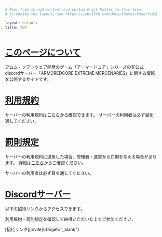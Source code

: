 ```yaml
---
# Feel free to add content and custom Front Matter to this file.
# To modify the layout, see https://jekyllrb.com/docs/themes/#overriding-theme-defaults

layout: default
title: TOP
---
```


# [このページについて](#about)
フロム・ソフトウェア開発のゲーム「アーマードコア」シリーズの非公式discordサーバー「ARMOREDCORE EXTREME MERCENARIES」に関する情報を公開するサイトです。

# [利用規約](#rule)
サーバーの利用規約は[こちら](./rule)から確認できます。
サーバーの利用者は必ず目を通してください。

# [罰則規定](#penalties)
サーバーの利用規約に違反した場合、管理者・運営から罰則を与える場合があります。
詳細は[こちら](./penalties)からご確認ください。

サーバーの利用者は必ず目を通してください。

# [Discordサーバー](#server)
以下の招待リンクからアクセスできます。

利用規約・罰則規定を確認して納得いただいた上でご参加ください。

[招待リンク][invite]{:target="_blank"}
